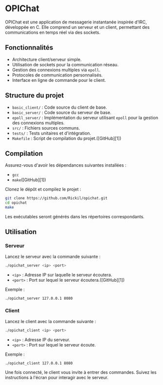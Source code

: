 # OPIChat

OPIChat est une application de messagerie instantanée inspirée d'IRC, développée en C. Elle comprend un serveur et un client, permettant des communications en temps réel via des sockets.

## Fonctionnalités

* Architecture client/serveur simple.
* Utilisation de sockets pour la communication réseau.
* Gestion des connexions multiples via `epoll`.
* Protocoles de communication personnalisés.
* Interface en ligne de commande pour le client.

## Structure du projet

* `basic_client/` : Code source du client de base.
* `basic_server/` : Code source du serveur de base.
* `epoll_server/` : Implémentation du serveur utilisant `epoll` pour la gestion des connexions multiples.
* `src/` : Fichiers sources communs.
* `tests/` : Tests unitaires et d'intégration.
* `Makefile` : Script de compilation du projet.([GitHub][1])

## Compilation

Assurez-vous d'avoir les dépendances suivantes installées :

* `gcc`
* `make`([GitHub][1])

Clonez le dépôt et compilez le projet :

```bash
git clone https://github.com/Rickil/opichat.git
cd opichat
make
```



Les exécutables seront générés dans les répertoires correspondants.

## Utilisation

### Serveur

Lancez le serveur avec la commande suivante :

```bash
./opichat_server <ip> <port>
```



* `<ip>` : Adresse IP sur laquelle le serveur écoutera.
* `<port>` : Port sur lequel le serveur écoutera.([GitHub][1])

Exemple :

```bash
./opichat_server 127.0.0.1 8080
```



### Client

Lancez le client avec la commande suivante :

```bash
./opichat_client <ip> <port>
```



* `<ip>` : Adresse IP du serveur.
* `<port>` : Port sur lequel le serveur écoute.

Exemple :

```bash
./opichat_client 127.0.0.1 8080
```



Une fois connecté, le client vous invite à entrer des commandes. Suivez les instructions à l'écran pour interagir avec le serveur.
